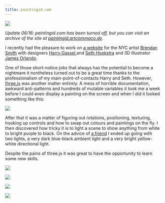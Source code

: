 ```yaml
---
title: paintingid.com
---
```


![](/images/painting-1.png)

*Update 06/16: paintingid.com has been turned off, but you can visit an archive of the site at [paintingid.artcommaco.de](http://paintingid.artcommaco.de).*

I recently had the pleasure to work on [a website](http://paintingid.artcommaco.de) for the NYC artist [Brendan Smith](http://brendansmithstudio.com) with designers [Harry Gassel ](http://eeshirtay.com) and [Seth Hoekstra](http://www.sethhoekstra.com) and 3D Illustrator [James Orlando](http://www.jamesorlando.net).

One of those short-notice jobs that always has the potential to become a nightmare it nontheless turned out to be a great time thanks to the professionalism of my main-point-of-contacts Harry and Seth. However, [three.js](http://threejs.org) was another matter entirely. A mess of horrible documentation, awkward anti-patterns and hundreds of mutable variables it took me a week before I could even display a painting on the screen and when I did it looked something like this:

![](/images/painting-2.png)

After that it was a matter of figuring out rotations, positioning, texturing, hooking up controls and how to swap out colours and paintings on the fly. I then discovered how tricky it is to light a scene to show anything from white to bright purple to black. On the advice of [a friend](https://twitter.com/aeleitch) I ended up going with two lights, a very dark blue-black ambient light and a very bright yellow-white directional light. 

Despite the pains of three.js it was great to have the opportunity to learn some new skills. 

![](/images/painting-3.png)

![](/images/painting-4.png)

![](/images/painting-5.png)

![](/images/painting-6.png)
